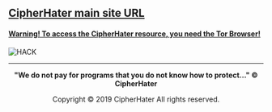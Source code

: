 
## [CipherHater main site URL](http://cipherhater.torpress2sarn7xw.onion/)



#### [Warning! To access the CipherHater resource, you need the Tor Browser!](https://www.torproject.org/download/)


![HACK](https://github.com/cipherhater/CipherHater/blob/master/hack.jpeg)

----

<center>
    <p><b>
        "We do not pay for programs that you do not know how to protect..." &copy; CipherHater
    </b></p>
</center>

<center>
    <p>
        Copyright &copy; 2019 CipherHater All rights reserved.
    </p>
</center>

